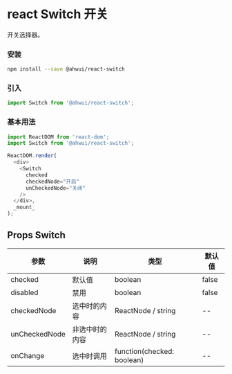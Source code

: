 react Switch 开关
===
开关选择器。

### 安装

```bash
npm install --save @ahwui/react-switch
```

### 引入

```jsx
import Switch from '@ahwui/react-switch';
```

### 基本用法

<!--DemoStart,bgWhite,codePen,codeSandbox--> 
```js
import ReactDOM from 'react-dom';
import Switch from '@ahwui/react-switch';

ReactDOM.render(
  <div>
    <Switch
      checked
      checkedNode="开启"
      unCheckedNode="关闭"
    />
  </div>,
  _mount_
);
```
<!--End-->

## Props Switch

| 参数 | 说明 | 类型 | 默认值 |
| -------- | -------- | -------- | -------- |
| checked | 默认值 | boolean | false |
| disabled | 禁用 | boolean | false |
| checkedNode | 选中时的内容 | ReactNode / string | -- |
| unCheckedNode | 非选中时的内容 | ReactNode / string | -- |
| onChange | 选中时调用 | function(checked: boolean) | -- |

